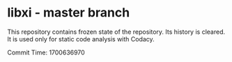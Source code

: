 # libxi - master branch

This repository contains frozen state of the repository.
Its history is cleared. It is used only for static code
analysis with Codacy.

Commit Time: 1700636970